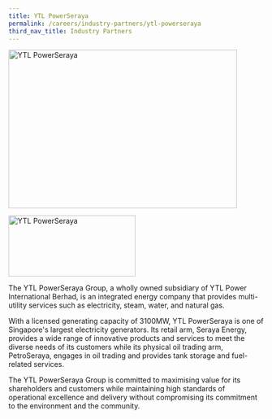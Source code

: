 ```yaml
---
title: YTL PowerSeraya
permalink: /careers/industry-partners/ytl-powerseraya
third_nav_title: Industry Partners
---
```

<img src="/images/partners/large/ytl_power_seraya_large.jpg" alt="YTL PowerSeraya" style="width: 450px; height: 312px;" /><br/>

<a href="https://www.ytlpowerseraya.com"><img alt="YTL PowerSeraya" src="/images/partners/tuas_power.jpg" style="width: 250px; height: 120px;"></a>

The YTL PowerSeraya Group, a wholly owned subsidiary of YTL Power International Berhad, is an integrated energy company that provides multi-utility services such as electricity, steam, water, and natural gas.

With a licensed generating capacity of 3100MW, YTL PowerSeraya is one of Singapore's largest electricity generators. Its retail arm, Seraya Energy, provides a wide range of innovative products and services to meet the diverse needs of its customers while its physical oil trading arm, PetroSeraya, engages in oil trading and provides tank storage and fuel-related services.

The YTL PowerSeraya Group is committed to maximising value for its shareholders and customers while maintaining high standards of operational excellence and delivery without compromising its commitment to the environment and the community.
